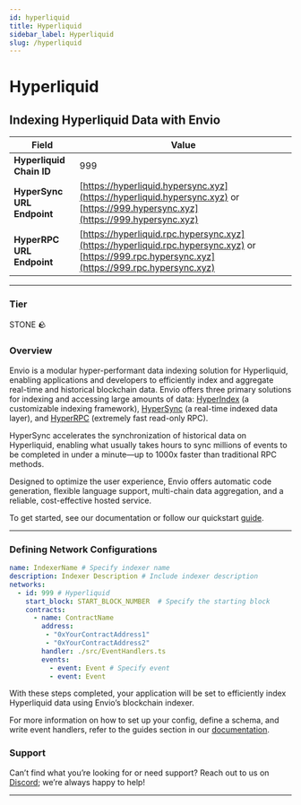 ```yaml
---
id: hyperliquid
title: Hyperliquid
sidebar_label: Hyperliquid
slug: /hyperliquid
---
```


# Hyperliquid

## Indexing Hyperliquid Data with Envio

| **Field**                     | **Value**                                                                                          |
|-------------------------------|----------------------------------------------------------------------------------------------------|
| **Hyperliquid Chain ID**     | 999                                                                                            |
| **HyperSync URL Endpoint**    | [https://hyperliquid.hypersync.xyz](https://hyperliquid.hypersync.xyz) or [https://999.hypersync.xyz](https://999.hypersync.xyz) |
| **HyperRPC URL Endpoint**     | [https://hyperliquid.rpc.hypersync.xyz](https://hyperliquid.rpc.hypersync.xyz) or [https://999.rpc.hypersync.xyz](https://999.rpc.hypersync.xyz) |

---

### Tier

STONE 🪨

### Overview

Envio is a modular hyper-performant data indexing solution for Hyperliquid, enabling applications and developers to efficiently index and aggregate real-time and historical blockchain data. Envio offers three primary solutions for indexing and accessing large amounts of data: [HyperIndex](/docs/HyperIndex/overview) (a customizable indexing framework), [HyperSync](/docs/HyperSync/overview) (a real-time indexed data layer), and [HyperRPC](/docs/HyperRPC/overview-hyperrpc) (extremely fast read-only RPC).

HyperSync accelerates the synchronization of historical data on Hyperliquid, enabling what usually takes hours to sync millions of events to be completed in under a minute—up to 1000x faster than traditional RPC methods.

Designed to optimize the user experience, Envio offers automatic code generation, flexible language support, multi-chain data aggregation, and a reliable, cost-effective hosted service.

To get started, see our documentation or follow our quickstart [guide](/docs/HyperIndex/contract-import).

---

### Defining Network Configurations

```yaml
name: IndexerName # Specify indexer name
description: Indexer Description # Include indexer description
networks:
  - id: 999 # Hyperliquid  
    start_block: START_BLOCK_NUMBER  # Specify the starting block
    contracts:
      - name: ContractName
        address:
         - "0xYourContractAddress1"
         - "0xYourContractAddress2"
        handler: ./src/EventHandlers.ts
        events:
          - event: Event # Specify event
          - event: Event
```

With these steps completed, your application will be set to efficiently index Hyperliquid data using Envio’s blockchain indexer.

For more information on how to set up your config, define a schema, and write event handlers, refer to the guides section in our [documentation](/docs/HyperIndex/configuration-file).

### Support

Can’t find what you’re looking for or need support? Reach out to us on [Discord](https://discord.com/invite/Q9qt8gZ2fX); we’re always happy to help!

---
